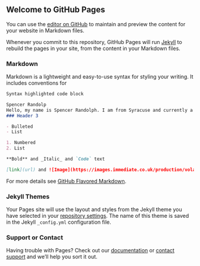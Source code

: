 ## Welcome to GitHub Pages

You can use the [editor on GitHub](https://github.com/smr9985/ipsum.github.io/edit/gh-pages/index.md) to maintain and preview the content for your website in Markdown files.

Whenever you commit to this repository, GitHub Pages will run [Jekyll](https://jekyllrb.com/) to rebuild the pages in your site, from the content in your Markdown files.

### Markdown

Markdown is a lightweight and easy-to-use syntax for styling your writing. It includes conventions for

```markdown
Syntax highlighted code block

Spencer Randolp
Hello, my name is Spencer Randolph. I am from Syracuse and currently a freshmen software engineer major at RIT. I spend most of my free time lifting in the gym.
### Header 3

- Bulleted
- List

1. Numbered
2. List

**Bold** and _Italic_ and `Code` text

[link](url) and ![Image](https://images.immediate.co.uk/production/volatile/sites/30/2021/07/Roast-seafood-dish-b585388.jpg?quality=90&webp=true&resize=300,272)
```

For more details see [GitHub Flavored Markdown](https://guides.github.com/features/mastering-markdown/).

### Jekyll Themes

Your Pages site will use the layout and styles from the Jekyll theme you have selected in your [repository settings](https://github.com/smr9985/ipsum.github.io/settings/pages). The name of this theme is saved in the Jekyll `_config.yml` configuration file.

### Support or Contact

Having trouble with Pages? Check out our [documentation](https://docs.github.com/categories/github-pages-basics/) or [contact support](https://support.github.com/contact) and we’ll help you sort it out.
